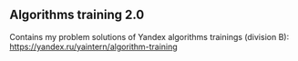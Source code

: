 ## Algorithms training 2.0

Contains my problem solutions of Yandex algorithms trainings (division B):
https://yandex.ru/yaintern/algorithm-training
